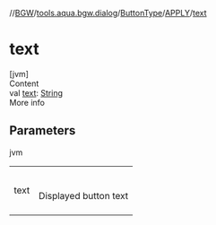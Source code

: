 //[BGW](../../../../index.md)/[tools.aqua.bgw.dialog](../../index.md)/[ButtonType](../index.md)/[APPLY](index.md)/[text](text.md)



# text  
[jvm]  
Content  
val [text](text.md): [String](https://kotlinlang.org/api/latest/jvm/stdlib/kotlin/-string/index.html)  
More info  


## Parameters  
  
jvm  
  
| | |
|---|---|
| <a name="tools.aqua.bgw.dialog/ButtonType.APPLY/text/#/PointingToDeclaration/"></a>text| <a name="tools.aqua.bgw.dialog/ButtonType.APPLY/text/#/PointingToDeclaration/"></a><br><br>Displayed button text<br><br>|
  
  



